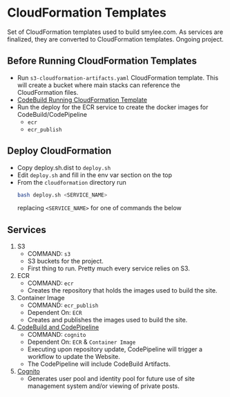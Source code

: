 CloudFormation Templates
========================

Set of CloudFormation templates used to build smylee.com. As services are finalized, they are converted to CloudFormation templates.
Ongoing project.

## Before Running CloudFormation Templates
* Run `s3-cloudformation-artifacts.yaml` CloudFormation template. This will create a bucket where main stacks can reference the CloudFormation files.
* [CodeBuild Running CloudFormation Template](codebuild/ReadMe.md#before-running)
* Run the deploy for the ECR service to create the docker images for CodeBuild/CodePipeline 
    * `ecr`
    * `ecr_publish`
    
## Deploy CloudFormation

* Copy deploy.sh.dist to `deploy.sh`
* Edit `deploy.sh` and fill in the env var section on the top
* From the `cloudformation` directory run 
    ```sh
    bash deploy.sh <SERVICE_NAME>
    ```
    replacing `<SERVICE_NAME>` for one of commands the below
    
## Services

1. S3
    * COMMAND: `s3`
    * S3 buckets for the project.
    * First thing to run. Pretty much every service relies on S3.
1. ECR
    * COMMAND: `ecr`
    * Creates the repository that holds the images used to build the site.
1. Container Image
    * COMMAND: `ecr_publish`
    * Dependent On: `ECR`
    * Creates and publishes the images used to build the site.
1. [CodeBuild and CodePipeline](codebuild/ReadMe.md)
    * COMMAND: `cognito`
    * Dependent On: `ECR` & `Container Image`
    * Executing upon repository update, CodePipeline will trigger a workflow to update the Website.
    * The CodePipeline will include CodeBuild Artifacts.
1. [Cognito](cognito/ReadMe.md)
    * Generates user pool and identity pool for future use of site management system and/or viewing of private posts.
